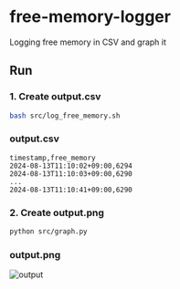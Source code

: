 # free-memory-logger
Logging free memory in CSV and graph it

## Run

### 1. Create output.csv

```bash
bash src/log_free_memory.sh
```

### output.csv

```csv
timestamp,free_memory
2024-08-13T11:10:02+09:00,6294
2024-08-13T11:10:03+09:00,6290
...
2024-08-13T11:10:41+09:00,6290
```

### 2. Create output.png

```bash
python src/graph.py
```

### output.png

![output](https://github.com/user-attachments/assets/fa09ff1d-f256-4180-9159-4551fdca06c1)
